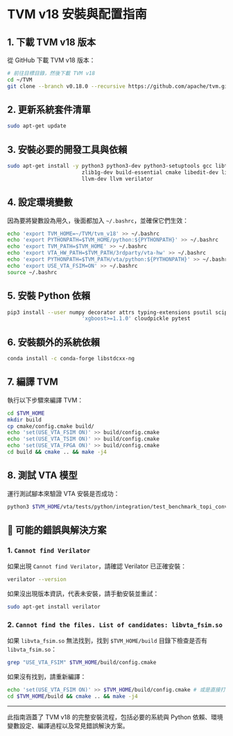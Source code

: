# TVM v18 安裝與配置指南

## 1. 下載 TVM v18 版本

從 GitHub 下載 TVM v18 版本：
```sh
# 前往目標目錄，然後下載 TVM v18
cd ~/TVM
git clone --branch v0.18.0 --recursive https://github.com/apache/tvm.git tvm_v18
```

## 2. 更新系統套件清單
```sh
sudo apt-get update
```

## 3. 安裝必要的開發工具與依賴
```sh
sudo apt-get install -y python3 python3-dev python3-setuptools gcc libtinfo-dev \
                        zlib1g-dev build-essential cmake libedit-dev libxml2-dev \
                        llvm-dev llvm verilator
```

## 4. 設定環境變數

因為要將變數設為用久，後面都加入 `~/.bashrc`，並確保它們生效：
```sh
echo 'export TVM_HOME=~/TVM/tvm_v18' >> ~/.bashrc
echo 'export PYTHONPATH=$TVM_HOME/python:${PYTHONPATH}' >> ~/.bashrc
echo 'export TVM_PATH=$TVM_HOME' >> ~/.bashrc
echo 'export VTA_HW_PATH=$TVM_PATH/3rdparty/vta-hw' >> ~/.bashrc
echo 'export PYTHONPATH=$TVM_PATH/vta/python:${PYTHONPATH}' >> ~/.bashrc
echo 'export USE_VTA_FSIM=ON' >> ~/.bashrc
source ~/.bashrc
```

## 5. 安裝 Python 依賴
```sh
pip3 install --user numpy decorator attrs typing-extensions psutil scipy tornado \
                        'xgboost>=1.1.0' cloudpickle pytest
```

## 6. 安裝額外的系統依賴
```sh
conda install -c conda-forge libstdcxx-ng 
```

## 7. 編譯 TVM

執行以下步驟來編譯 TVM：
```sh
cd $TVM_HOME
mkdir build
cp cmake/config.cmake build/
echo 'set(USE_VTA_FSIM ON)' >> build/config.cmake
echo 'set(USE_VTA_TSIM ON)' >> build/config.cmake
echo 'set(USE_VTA_FPGA ON)' >> build/config.cmake
cd build && cmake .. && make -j4
```

## 8. 測試 VTA 模型

運行測試腳本來驗證 VTA 安裝是否成功：
```sh
python3 $TVM_HOME/vta/tests/python/integration/test_benchmark_topi_conv2d.py
```

## 🚀 可能的錯誤與解決方案

### 1. `Cannot find Verilator`
如果出現 `Cannot find Verilator`，請確認 Verilator 已正確安裝：
```sh
verilator --version
```
如果沒出現版本資訊，代表未安裝，請手動安裝並重試：
```sh
sudo apt-get install verilator
```

### 2. `Cannot find the files. List of candidates: libvta_fsim.so`
如果 `libvta_fsim.so` 無法找到，找到 `$TVM_HOME/build` 目錄下檢查是否有 `libvta_fsim.so`：
```sh
grep "USE_VTA_FSIM" $TVM_HOME/build/config.cmake
```
如果沒有找到，請重新編譯：
```sh
echo 'set(USE_VTA_FSIM ON)' >> $TVM_HOME/build/config.cmake # 或是直接打開 config.cmake 修改
cd $TVM_HOME/build && cmake .. && make -j4
```

---
此指南涵蓋了 TVM v18 的完整安裝流程，包括必要的系統與 Python 依賴、環境變數設定、編譯過程以及常見錯誤解決方案。
